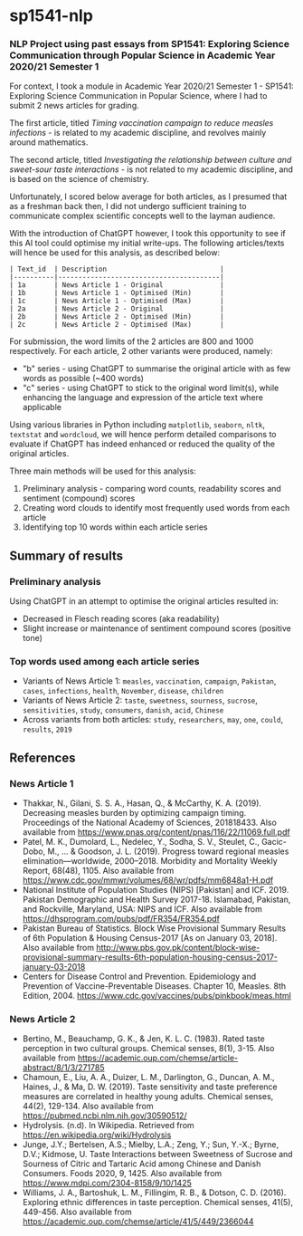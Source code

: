# sp1541-nlp
### NLP Project using past essays from SP1541: Exploring Science Communication through Popular Science in Academic Year 2020/21 Semester 1

For context, I took a module in Academic Year 2020/21 Semester 1 - SP1541: Exploring Science Communication in Popular Science, where I had to submit 2 news articles for grading.

The first article, titled *Timing vaccination campaign to reduce measles infections* - is related to my academic discipline, and revolves mainly around mathematics.
    
The second article, titled *Investigating the relationship between culture and sweet-sour taste interactions* - is not related to my academic discipline, and is based on the science of chemistry.

Unfortunately, I scored below average for both articles, as I presumed that as a freshman back then, I did not undergo sufficient training to communicate complex scientific concepts well to the layman audience.

With the introduction of ChatGPT however, I took this opportunity to see if this AI tool could optimise my initial write-ups. The following articles/texts will hence be used for this analysis, as described below:

    | Text_id  | Description                            |
    |----------|----------------------------------------|
    | 1a       | News Article 1 - Original              |
    | 1b       | News Article 1 - Optimised (Min)       |
    | 1c       | News Article 1 - Optimised (Max)       |
    | 2a       | News Article 2 - Original              |
    | 2b       | News Article 2 - Optimised (Min)       |
    | 2c       | News Article 2 - Optimised (Max)       |

For submission, the word limits of the 2 articles are 800 and 1000 respectively. For each article, 2 other variants were produced, namely:
- "b" series - using ChatGPT to summarise the original article with as few words as possible (~400 words)
- "c" series - using ChatGPT to stick to the original word limit(s), while enhancing the language and expression of the article text where applicable

Using various libraries in Python including `matplotlib`, `seaborn`, `nltk`, `textstat` and `wordcloud`, we will hence perform detailed comparisons to evaluate if ChatGPT has indeed enhanced or reduced the quality of the original articles.

Three main methods will be used for this analysis:
1. Preliminary analysis - comparing word counts, readability scores and sentiment (compound) scores
2. Creating word clouds to identify most frequently used words from each article
3. Identifying top 10 words within each article series

## Summary of results

### Preliminary analysis
Using ChatGPT in an attempt to optimise the original articles resulted in:
- Decreased in Flesch reading scores (aka readability)
- Slight increase or maintenance of sentiment compound scores (positive tone)

### Top words used among each article series
- Variants of News Article 1: `measles`, `vaccination`, `campaign`, `Pakistan`, `cases`, `infections`, `health`, `November`, `disease`, `children`
- Variants of News Article 2: `taste`, `sweetness`, `sourness`, `sucrose`, `sensitivities`, `study`, `consumers`, `danish`, `acid`, `Chinese`
- Across variants from both articles: `study`, `researchers`, `may`, `one`, `could`, `results`, `2019`

## References

### News Article 1
- Thakkar, N., Gilani, S. S. A., Hasan, Q., & McCarthy, K. A. (2019). Decreasing measles burden by optimizing campaign timing. Proceedings of the National Academy of Sciences, 201818433. Also available from https://www.pnas.org/content/pnas/116/22/11069.full.pdf 
- Patel, M. K., Dumolard, L., Nedelec, Y., Sodha, S. V., Steulet, C., Gacic-Dobo, M., ... & Goodson, J. L. (2019). Progress toward regional measles elimination—worldwide, 2000–2018. Morbidity and Mortality Weekly Report, 68(48), 1105. Also available from https://www.cdc.gov/mmwr/volumes/68/wr/pdfs/mm6848a1-H.pdf 
- National Institute of Population Studies (NIPS) [Pakistan] and ICF. 2019. Pakistan Demographic and Health Survey 2017-18. Islamabad, Pakistan, and Rockville, Maryland, USA: NIPS and ICF. Also available from https://dhsprogram.com/pubs/pdf/FR354/FR354.pdf 
- Pakistan Bureau of Statistics. Block Wise Provisional Summary Results of 6th Population & Housing Census-2017 [As on January 03, 2018]. Also available from http://www.pbs.gov.pk/content/block-wise-provisional-summary-results-6th-population-housing-census-2017-january-03-2018 
- Centers for Disease Control and Prevention. Epidemiology and Prevention of Vaccine-Preventable Diseases. Chapter 10, Measles. 8th Edition, 2004. https://www.cdc.gov/vaccines/pubs/pinkbook/meas.html 

### News Article 2
- Bertino, M., Beauchamp, G. K., & Jen, K. L. C. (1983). Rated taste perception in two cultural groups. Chemical senses, 8(1), 3-15. Also available from https://academic.oup.com/chemse/article-abstract/8/1/3/271785 
- Chamoun, E., Liu, A. A., Duizer, L. M., Darlington, G., Duncan, A. M., Haines, J., & Ma, D. W. (2019). Taste sensitivity and taste preference measures are correlated in healthy young adults. Chemical senses, 44(2), 129-134. Also available from https://pubmed.ncbi.nlm.nih.gov/30590512/ 
- Hydrolysis. (n.d). In Wikipedia. Retrieved from https://en.wikipedia.org/wiki/Hydrolysis 
- Junge, J.Y.; Bertelsen, A.S.; Mielby, L.A.; Zeng, Y.; Sun, Y.-X.; Byrne, D.V.; Kidmose, U. Taste Interactions between Sweetness of Sucrose and Sourness of Citric and Tartaric Acid among Chinese and Danish Consumers. Foods 2020, 9, 1425. Also available from https://www.mdpi.com/2304-8158/9/10/1425 
- Williams, J. A., Bartoshuk, L. M., Fillingim, R. B., & Dotson, C. D. (2016). Exploring ethnic differences in taste perception. Chemical senses, 41(5), 449-456. Also available from https://academic.oup.com/chemse/article/41/5/449/2366044 
